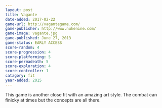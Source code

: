 ```yaml
---
layout: post
title: Vagante
date-added: 2017-02-22
game-url: http://vagantegame.com/
game-publisher: http://www.nukenine.com/
game-image: vagante.jpg
game-published: June 27, 2013
game-status: EARLY ACCESS
score-random: 4
score-progression: 4
score-platforming: 5
score-permadeath: 5
score-exploration: 4
score-controller: 1
catagory: fit
year-added: 2015
---
```


This game is another close fit with an amazing art style.  The combat can finicky at times but the concepts are all there.
